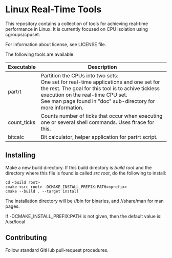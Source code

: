 Linux Real-Time Tools
=====================

This repository contains a collection of tools for achieving real-time
performance in Linux. It is currently focused on CPU isolation using
cgroups/cpuset.

For information about license, see LICENSE file.

The following tools are available:

Executable  | Description
------------|-----------------------------------------------------------------
partrt      | Partition the CPUs into two sets: <br> One set for real-time applications and one set for the rest. The goal for this tool is to achive tickless execution on the real-time CPU set. <br> See man page found in "doc" sub-directory for more information.
count_ticks | Counts number of ticks that occur when executing one or several shell commands. Uses ftrace for this.
bitcalc     | Bit calculator, helper application for partrt script.

Installing
----------
Make a new build directory. If this build directory is *build root* and the
directory where this file is found is called *src root*, do the following
to install:

    cd <build root>
    cmake <src root> -DCMAKE_INSTALL_PREFIX:PATH=<prefix>
    cmake --build . --target install

The installation directory will be
    <destdir>/<prefix>/bin
for binaries, and
    <destdir>/<prefix>/share/man
for man pages.

If -DCMAKE_INSTALL_PREFIX:PATH is not given, then the default value is:
    /usr/local

Contributing
------------

Follow standard GitHub pull-request procedures.

